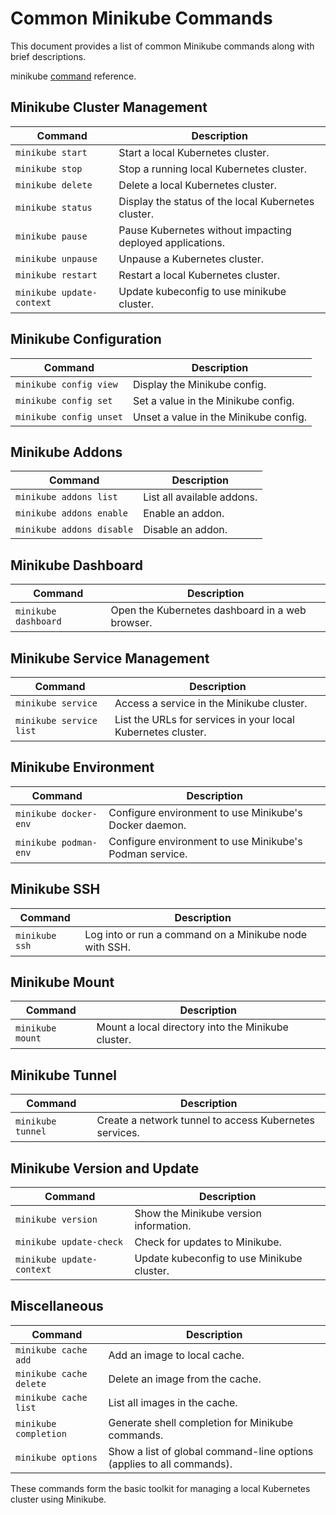 # Common Minikube Commands

This document provides a list of common Minikube commands along with brief descriptions.

minikube [command](https://minikube.sigs.k8s.io/docs/commands/) reference.

## Minikube Cluster Management

| Command                      | Description                                               |
|------------------------------|-----------------------------------------------------------|
| `minikube start`             | Start a local Kubernetes cluster.                         |
| `minikube stop`              | Stop a running local Kubernetes cluster.                  |
| `minikube delete`            | Delete a local Kubernetes cluster.                        |
| `minikube status`            | Display the status of the local Kubernetes cluster.       |
| `minikube pause`             | Pause Kubernetes without impacting deployed applications. |
| `minikube unpause`           | Unpause a Kubernetes cluster.                             |
| `minikube restart`           | Restart a local Kubernetes cluster.                       |
| `minikube update-context`    | Update kubeconfig to use minikube cluster.                |

## Minikube Configuration

| Command                      | Description                                               |
|------------------------------|-----------------------------------------------------------|
| `minikube config view`       | Display the Minikube config.                              |
| `minikube config set`        | Set a value in the Minikube config.                       |
| `minikube config unset`      | Unset a value in the Minikube config.                     |

## Minikube Addons

| Command                      | Description                                               |
|------------------------------|-----------------------------------------------------------|
| `minikube addons list`       | List all available addons.                                |
| `minikube addons enable`     | Enable an addon.                                          |
| `minikube addons disable`    | Disable an addon.                                         |

## Minikube Dashboard

| Command                      | Description                                               |
|------------------------------|-----------------------------------------------------------|
| `minikube dashboard`         | Open the Kubernetes dashboard in a web browser.           |

## Minikube Service Management

| Command                      | Description                                               |
|------------------------------|-----------------------------------------------------------|
| `minikube service`           | Access a service in the Minikube cluster.                 |
| `minikube service list`      | List the URLs for services in your local Kubernetes cluster. |

## Minikube Environment

| Command                      | Description                                               |
|------------------------------|-----------------------------------------------------------|
| `minikube docker-env`        | Configure environment to use Minikube's Docker daemon.    |
| `minikube podman-env`        | Configure environment to use Minikube's Podman service.   |

## Minikube SSH

| Command                      | Description                                               |
|------------------------------|-----------------------------------------------------------|
| `minikube ssh`               | Log into or run a command on a Minikube node with SSH.    |

## Minikube Mount

| Command                      | Description                                               |
|------------------------------|-----------------------------------------------------------|
| `minikube mount`             | Mount a local directory into the Minikube cluster.        |

## Minikube Tunnel

| Command                      | Description                                               |
|------------------------------|-----------------------------------------------------------|
| `minikube tunnel`            | Create a network tunnel to access Kubernetes services.    |

## Minikube Version and Update

| Command                      | Description                                               |
|------------------------------|-----------------------------------------------------------|
| `minikube version`           | Show the Minikube version information.                    |
| `minikube update-check`      | Check for updates to Minikube.                            |
| `minikube update-context`    | Update kubeconfig to use Minikube cluster.                |

## Miscellaneous

| Command                      | Description                                               |
|------------------------------|-----------------------------------------------------------|
| `minikube cache add`         | Add an image to local cache.                              |
| `minikube cache delete`      | Delete an image from the cache.                           |
| `minikube cache list`        | List all images in the cache.                             |
| `minikube completion`        | Generate shell completion for Minikube commands.          |
| `minikube options`           | Show a list of global command-line options (applies to all commands). |

These commands form the basic toolkit for managing a local Kubernetes cluster using Minikube.
